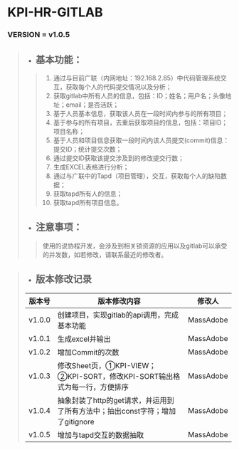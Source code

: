 # KPI-HR-GITLAB
### VERSION = v1.0.5

> + ## 基本功能：
>> 1. 通过与目前广联（内网地址：192.168.2.85）中代码管理系统交互，获取每个人的代码提交情况以及分析；
>> 2. 获取gitlab中所有人员的信息，包括：ID；姓名；用户名；头像地址；email；是否活跃；
>> 3. 基于人员基本信息，获取该人员在一段时间内参与的所有项目；
>> 4. 基于参与的所有项目，去重后获取项目的信息，包括：项目ID；项目名称；
>> 5. 基于人员和项目信息获取一段时间内该人员提交(commit)信息：提交ID；统计提交次数；
>> 6. 通过提交ID获取该提交涉及到的修改提交行数；
>> 7. 生成EXCEL表格进行分析；
>> 8. 通过与广联中的Tapd（项目管理），交互，获取每个人的缺陷数据；
>> 9. 获取tapd所有人的信息；
>> 10. 获取tapd所有项目信息。
> + ## 注意事项：
>> 使用的说协程开发，会涉及到相关锁资源的应用以及gitlab可以承受的并发数，如若修改，请联系最近的修改者。


> + ## 版本修改记录
>**版本号**  | **版本修改内容**  | **修改人**
>---|---|---
>v1.0.0 | 创建项目，实现gitlab的api调用，完成基本功能 | MassAdobe
>v1.0.1 | 生成excel并输出 | MassAdobe
>v1.0.2 | 增加Commit的次数 | MassAdobe
>v1.0.3 | 修改Sheet页，①KPI-VIEW；②KPI-SORT，修改KPI-SORT输出格式为每一行，方便排序 | MassAdobe
>v1.0.4 | 抽象封装了http的get请求，并运用到了所有方法中；抽出const字符；增加了gitignore | MassAdobe
>v1.0.5 | 增加与tapd交互的数据抽取 | MassAdobe
